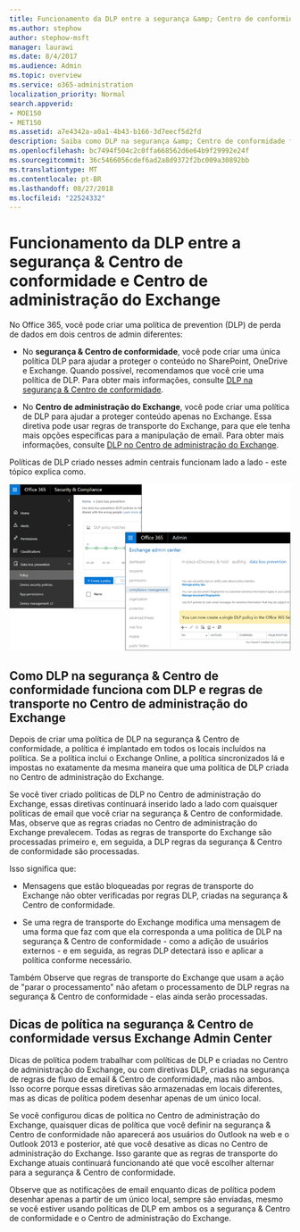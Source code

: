 ```yaml
---
title: Funcionamento da DLP entre a segurança &amp; Centro de conformidade e Centro de administração do Exchange
ms.author: stephow
author: stephow-msft
manager: laurawi
ms.date: 8/4/2017
ms.audience: Admin
ms.topic: overview
ms.service: o365-administration
localization_priority: Normal
search.appverid:
- MOE150
- MET150
ms.assetid: a7e4342a-a0a1-4b43-b166-3d7eecf5d2fd
description: Saiba como DLP na segurança &amp; Centro de conformidade funciona com DLP e regras de transporte no Centro de administração do Exchange.
ms.openlocfilehash: bc7494f504c2c0ffa668562d6e64b9f29992e24f
ms.sourcegitcommit: 36c5466056cdef6ad2a8d9372f2bc009a30892bb
ms.translationtype: MT
ms.contentlocale: pt-BR
ms.lasthandoff: 08/27/2018
ms.locfileid: "22524332"
---
```

# <a name="how-dlp-works-between-the-security-amp-compliance-center-and-exchange-admin-center"></a>Funcionamento da DLP entre a segurança &amp; Centro de conformidade e Centro de administração do Exchange

No Office 365, você pode criar uma política de prevention (DLP) de perda de dados em dois centros de admin diferentes:
  
- No **segurança &amp; Centro de conformidade**, você pode criar uma única política DLP para ajudar a proteger o conteúdo no SharePoint, OneDrive e Exchange. Quando possível, recomendamos que você crie uma política de DLP. Para obter mais informações, consulte [DLP na segurança &amp; Centro de conformidade](data-loss-prevention-policies.md).
    
- No **Centro de administração do Exchange**, você pode criar uma política de DLP para ajudar a proteger conteúdo apenas no Exchange. Essa diretiva pode usar regras de transporte do Exchange, para que ele tenha mais opções específicas para a manipulação de email. Para obter mais informações, consulte [DLP no Centro de administração do Exchange](https://go.microsoft.com/fwlink/?linkid=852311).
    
Políticas de DLP criado nesses admin centrais funcionam lado a lado - este tópico explica como.
  
![Páginas DLP no Centro de conformidade e segurança e o Centro de administração do Exchange](media/d3eaa7e7-3b16-457b-bd9c-26707f7b584f.png)
  
## <a name="how-dlp-in-the-security-amp-compliance-center-works-with-dlp-and-transport-rules-in-the-exchange-admin-center"></a>Como DLP na segurança &amp; Centro de conformidade funciona com DLP e regras de transporte no Centro de administração do Exchange

Depois de criar uma política de DLP na segurança &amp; Centro de conformidade, a política é implantado em todos os locais incluídos na política. Se a política inclui o Exchange Online, a política sincronizados lá e impostas no exatamente da mesma maneira que uma política de DLP criada no Centro de administração do Exchange. 
  
Se você tiver criado políticas de DLP no Centro de administração do Exchange, essas diretivas continuará inserido lado a lado com quaisquer políticas de email que você criar na segurança &amp; Centro de conformidade. Mas, observe que as regras criadas no Centro de administração do Exchange prevalecem. Todas as regras de transporte do Exchange são processadas primeiro e, em seguida, a DLP regras da segurança &amp; Centro de conformidade são processadas.
  
Isso significa que:
  
- Mensagens que estão bloqueadas por regras de transporte do Exchange não obter verificadas por regras DLP, criadas na segurança &amp; Centro de conformidade.
    
- Se uma regra de transporte do Exchange modifica uma mensagem de uma forma que faz com que ela corresponda a uma política de DLP na segurança &amp; Centro de conformidade - como a adição de usuários externos - e em seguida, as regras DLP detectará isso e aplicar a política conforme necessário.
    
Também Observe que regras de transporte do Exchange que usam a ação de "parar o processamento" não afetam o processamento de DLP regras na segurança &amp; Centro de conformidade - elas ainda serão processadas.
  
## <a name="policy-tips-in-the-security-amp-compliance-center-vs-the-exchange-admin-center"></a>Dicas de política na segurança &amp; Centro de conformidade versus Exchange Admin Center

Dicas de política podem trabalhar com políticas de DLP e criadas no Centro de administração do Exchange, ou com diretivas DLP, criadas na segurança de regras de fluxo de email &amp; Centro de conformidade, mas não ambos. Isso ocorre porque essas diretivas são armazenadas em locais diferentes, mas as dicas de política podem desenhar apenas de um único local.
  
Se você configurou dicas de política no Centro de administração do Exchange, quaisquer dicas de política que você definir na segurança &amp; Centro de conformidade não aparecerá aos usuários do Outlook na web e o Outlook 2013 e posterior, até que você desative as dicas no Centro de administração do Exchange. Isso garante que as regras de transporte do Exchange atuais continuará funcionando até que você escolher alternar para a segurança &amp; Centro de conformidade.
  
Observe que as notificações de email enquanto dicas de política podem desenhar apenas a partir de um único local, sempre são enviadas, mesmo se você estiver usando políticas de DLP em ambos os a segurança &amp; Centro de conformidade e o Centro de administração do Exchange.
  

